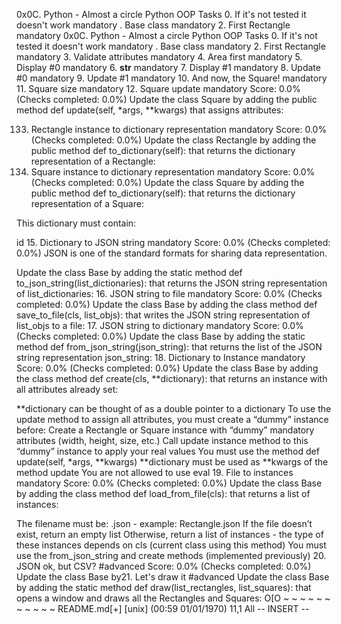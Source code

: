 0x0C. Python - Almost a circle
Python
OOP
Tasks
0. If it's not tested it doesn't work
mandatory
. Base class
mandatory
2. First Rectangle
mandatory
0x0C. Python - Almost a circle
Python
OOP
Tasks
0. If it's not tested it doesn't work
mandatory
. Base class
mandatory
2. First Rectangle
mandatory
3. Validate attributes
mandatory
4. Area first
mandatory
5. Display #0
mandatory
6. __str__
mandatory
7. Display #1
mandatory
8. Update #0
mandatory
9. Update #1
mandatory
10. And now, the Square!
mandatory
11. Square size
mandatory
12. Square update
mandatory
Score: 0.0% (Checks completed: 0.0%)
Update the class Square by adding the public method def update(self, *args, **kwargs) that assigns attributes:

133. Rectangle instance to dictionary representation
mandatory
Score: 0.0% (Checks completed: 0.0%)
Update the class Rectangle by adding the public method def to_dictionary(self): that returns the dictionary representation of a Rectangle:
14. Square instance to dictionary representation
mandatory
Score: 0.0% (Checks completed: 0.0%)
Update the class Square by adding the public method def to_dictionary(self): that returns the dictionary representation of a Square:

This dictionary must contain:

id
15. Dictionary to JSON string
mandatory
Score: 0.0% (Checks completed: 0.0%)
JSON is one of the standard formats for sharing data representation.

Update the class Base by adding the static method def to_json_string(list_dictionaries): that returns the JSON string representation of list_dictionaries:
16. JSON string to file
mandatory
Score: 0.0% (Checks completed: 0.0%)
Update the class Base by adding the class method def save_to_file(cls, list_objs): that writes the JSON string representation of list_objs to a file:
17. JSON string to dictionary
mandatory
Score: 0.0% (Checks completed: 0.0%)
Update the class Base by adding the static method def from_json_string(json_string): that returns the list of the JSON string representation json_string:
18. Dictionary to Instance
mandatory
Score: 0.0% (Checks completed: 0.0%)
Update the class Base by adding the class method def create(cls, **dictionary): that returns an instance with all attributes already set:

**dictionary can be thought of as a double pointer to a dictionary
To use the update method to assign all attributes, you must create a “dummy” instance before:
Create a Rectangle or Square instance with “dummy” mandatory attributes (width, height, size, etc.)
Call update instance method to this “dummy” instance to apply your real values
You must use the method def update(self, *args, **kwargs)
**dictionary must be used as **kwargs of the method update
You are not allowed to use eval
19. File to instances
mandatory
Score: 0.0% (Checks completed: 0.0%)
Update the class Base by adding the class method def load_from_file(cls): that returns a list of instances:

The filename must be: <Class name>.json - example: Rectangle.json
If the file doesn’t exist, return an empty list
Otherwise, return a list of instances - the type of these instances depends on cls (current class using this method)
You must use the from_json_string and create methods (implemented previously)
20. JSON ok, but CSV?
#advanced
Score: 0.0% (Checks completed: 0.0%)
Update the class Base by21. Let's draw it
#advanced
Update the class Base by adding the static method def draw(list_rectangles, list_squares): that opens a window and draws all the Rectangles and Squares:
O[O
~
~
~
~
~
~
~
~
~
~
~
README.md[+] [unix] (00:59 01/01/1970)                                  11,1 All
-- INSERT --

